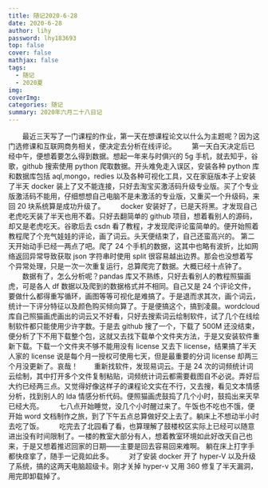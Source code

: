 ```yaml
---
title: 随记2020-6-28
date: 2020-6-28
author: lihy
password: lhy183693
top: false
cover: false
mathjax: false
tags:
  - 随记
  - 2020夏
img:
coverImg:
categories: 随记
summary: 2020年六月二十八日记
---
```


&emsp;&emsp;最近三天写了一门课程的作业，第一天在想课程论文以什么为主题呢？因为这门选修课和互联网商务相关，便决定去分析在线评论。
&emsp;&emsp;第一天白天决定后已经中午，便想着要怎么得到数据。想起一年来与时俱兴的 5g 手机，就去知乎，谷歌，github 搜索使用 python 爬取数据。开头难免走入误区，安装各种 python 库和数据库包括 aql,mongo，redies 以及各种可视化工具，又在家庭版本子上安装了半天 docker 装上了又不能连接，只好去淘宝买激活码升级专业版。买了个专业版激活码不能用，仔细想想自己电脑不是未激活的专业版，又重买一个升级码，来回 20 块系统算是成功升级了。
&emsp;&emsp;docker 安装好了，已是天将黑。才发现自己老虎吃天装了半天也用不着。只好去翻简单的 github 项目，想着看别人的源码，却又是老虎吃天。谷歌后去 csdn 看了教程，才发现爬评论蛮简单的。便开始照着教程爬了个充气娃娃的评论，画了词云。头天便结束了，自己还蛮高兴的。
第二天开始动手已经一两点了吧。爬了 24 个手机的数据，这其中也略有波折，比如网络返回异常导致获取 json 字符串时使用 split 很容易越出边界。那会也没想着写个异常处理，只是一次一次重复运行，总算爬完了数据。大概已经十点钟了。
&emsp;&emsp;数据有了，怎么分析呢？pandas 库又不熟练，只好去看别人的教程照猫画虎，可是各人 df 数据以及爬到的数据格式并不相同。自己又是 24 个评论文件，要做什么都得重写循环，画图等等可视化是难搞了。于是退而求其次，画个词云，统计一下评分特征以及颜色购买倾向算了。于是便搞这个，搞到凌晨。wordcloud 库自己照猫画虎画出的词云又不好看，只好去搜索词云绘制软件，试了几个在线绘制软件都只能使用少许字数。于是去 github 搜了一个，下载了 500M 还没结束，便分析了下不用下载整个包，这就又去找下载单个文件夹方法，于是又安装软件重新下载。下载一个文件夹不够不能用没有 license 又去下 license，结果搞了半天人家的 license 说是每个月一授权可使用七天，但是最重要的分词 license 却两三个月没更新了。哀哉！
&emsp;&emsp;重新找软件，发现易词云。于是 24 次的词频统计词云绘制，其中打开多个文件复制粘贴，词频统计词云都需要截图自不必说。弄好后大约已经两三点。又觉得好像这样子的课程论文实在不行，又去搜，看见文本情感分析，找到别人的 lda 情感分析代码。便照猫画虎鼓捣了几个小时，鼓捣出来天早已经大亮。
&emsp;&emsp;七八点开始睡觉，没几个小时醒过来了。午饭也不吃也不饿，便开始 word 文档制作之旅，到了下午五点总算做好交上去了。躺床上不想动半小时去吃了饭。
&emsp;&emsp;吃完去了北园看了看，也算理解了鼓楼校区实际上已经可以随意进出没有时间限制了。一楼的教室大部分有人，想着教室环境如此好改天自己也来，于是又想着推迟回家的日期——主要是回去容易回来难啊。
躺在床上打字手都快痉挛了，随手一记竟如此多。
&emsp;&emsp;对了安装 docker 开了 hyper-V 以及升级了系统，搞的这两天电脑超级卡。刚才关掉 hyper-v 又用 360 修复了半天漏洞，用完即卸载掉了。
